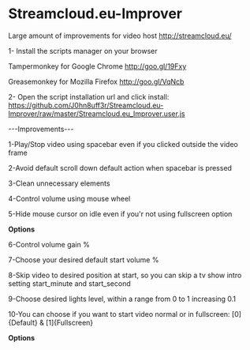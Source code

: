 # Streamcloud.eu-Improver
Large amount of improvements for video host http://streamcloud.eu/

1- Install the scripts manager on your browser

Tampermonkey for Google Chrome http://goo.gl/19Fxy

Greasemonkey for Mozilla Firefox http://goo.gl/VqNcb

2- Open the script installation url and click install:
https://github.com/J0hn8uff3r/Streamcloud.eu-Improver/raw/master/Streamcloud.eu_Improver.user.js

---Improvements---

1-Play/Stop video using spacebar even if you clicked outside the video frame

2-Avoid default scroll down default action when spacebar is pressed

3-Clean unnecessary elements

4-Control volume using mouse wheel

5-Hide mouse cursor on idle even if you'r not using fullscreen option


************Options************

6-Control volume gain %

7-Choose your desired default start volume % 

8-Skip video to desired position at start, so you can skip a tv show intro setting start_minute and start_second

9-Choose desired lights level, within a range from 0 to 1 increasing 0.1

10-You can choose if you want to start video normal or in fullscreen: [0]{Default} & [1]{Fullscreen}

************Options************

